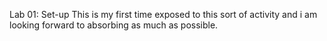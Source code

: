 Lab 01: Set-up
This is my first time exposed to this sort of activity and i am looking forward to absorbing as much as possible.

